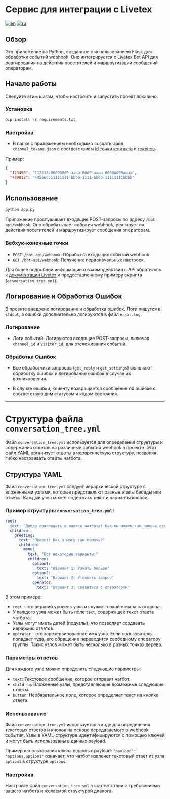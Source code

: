 # Сервис для интеграции с Livetex
[![en](https://img.shields.io/badge/lang-en-red.svg)](https://github.com/greasecake/coinkeeper/blob/master/README.md)
[![ru](https://img.shields.io/badge/lang-ru-blue.svg)](https://github.com/greasecake/coinkeeper/blob/master/README-ru.md)

## Обзор

Это приложение на Python, созданное с использованием Flask для обработки событий webhook. Оно интегрируется с Livetex Bot API для реагирования на действия посетителей и маршрутизации сообщений операторам.

## Начало работы

Следуйте этим шагам, чтобы настроить и запустить проект локально.

### Установка

 `pip install -r requirements.txt`

### Настройка

- В папке с приложением необходимо создать файл `channel_tokens.json` с соответствием [id точки контакта](https://my.livetex.ru/settings/touch_points) и [токенов](https://my.livetex.ru/channels/bot).

Пример:
```json
{
  "123456": "112233:00000000-aaaa-0000-aaaa-00000000aaaa",  
  "789012": "445566:11111111-bbbb-1111-bbbb-11111111bbbb"
}
```

## Использование

`python app.py`

Приложение прослушивает входящие POST-запросы по адресу `/bot-api/webhook`. Оно обрабатывает события webhook, реагирует на действия посетителей и маршрутизирует сообщения операторам.

### Вебхук-конечные точки

- `POST /bot-api/webhook`: Обработка входящих событий webhook.
- `GET /bot-api/webhook`: Получение первоначальных настроек.

Для более подробной информации о взаимодействии с API обратитесь к [документации Livetex]([url](https://support.livetex.ru/hc/ru/articles/4411890908305-Bot-API)) и предоставленному примеру скрипта (`conversation_tree.yml`).

## Логирование и Обработка Ошибок

В проекте внедрено логирование и обработка ошибок. Логи пишутся в `stdout`, а ошибки дополнительно логируются в файл `error.log`.

### Логирование

- Логи событий: Логируются входящие POST-запросы, включая `channel_id` и `visitor_id`, для отслеживания событий.

### Обработка Ошибок

- Все обработчики запросов (`get_reply` и `get_settings`) включают обработку ошибок и логирование ошибок в случае их возникновения.

- В случае ошибки, клиенту возвращается сообщение об ошибке с соответствующим статусом и кодом состояния.

---

# Структура файла `conversation_tree.yml`

Файл `conversation_tree.yml` используется для определения структуры и содержания ответов на различные события webhook в проекте. Этот файл YAML организует ответы в иерархическую структуру, позволяя гибко настраивать ответы чатбота.

## Структура YAML

Файл `conversation_tree.yml` следует иерархической структуре с вложенными узлами, которые представляют разные этапы беседы или ответы. Каждый узел может содержать текст и варианты кнопок.

### Пример структуры `conversation_tree.yml`:

```yaml
root:
  text: "Добро пожаловать в нашего чатбота! Как мы можем вам помочь сегодня?"
  children:
    greeting:
      text: "Привет! Как я могу вам помочь?"
      children:
        menu:
          text: "Вот некоторые варианты:"
          children:
            option1:
              text: "Вариант 1: Узнать больше"
            option2:
              text: "Вариант 2: Уточнить запрос"
            operator:
              text: "Вариант 3: Связаться с оператором"
```

В этом примере:

- `root` - это верхний уровень узла и служит точкой начала разговора.
- У каждого узла может быть поле `text`, содержащее текст ответа чатбота.
- Узлы могут иметь детей (подузлы), что позволяет создавать иерархию ответов.
- `operator` - это зарезервированное имя узла. Если пользователь попадает туда, его обращение переводится свободному оператору группы. Таких узлов может быть несколько в разных точках дерева.

### Параметры ответов

Для каждого узла можно определить следующие параметры:

- `text`: Текстовое сообщение, которое отправит чатбот.
- `children`: Вложенные узлы, представляющие возможные следующие ответы.
- `button`: Необязательное поле, которое определяет текст на кнопке ответа.

### Использование

Файл `conversation_tree.yml` используется в коде для определения текстовых ответов и кнопок на основе передаваемого в webhook события. Узлы в YAML-структуре идентифицируются с помощью ключей и могут быть использованы в данных payload.

Пример использования ключа в данных payload: `"payload": "options.option1"` означает, что чатбот извлечет текстовый ответ из узла `option1` в структуре `options`.

### Настройка

Настройте файл `conversation_tree.yml` в соответствии с требованиями вашего чатбота и желаемой структурой диалога.
